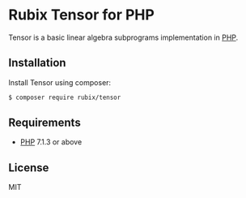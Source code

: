 # Rubix Tensor for PHP
Tensor is a basic linear algebra subprograms implementation in [PHP](https://php.net).

## Installation
Install Tensor using composer:
```sh
$ composer require rubix/tensor
```

## Requirements
- [PHP](https://php.net) 7.1.3 or above

## License
MIT
